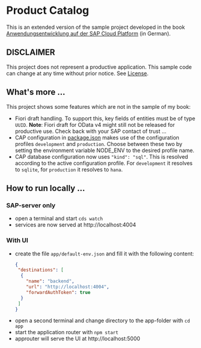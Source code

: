 # Product Catalog

This is an extended version of the sample project developed in the book [Anwendungsentwicklung auf der SAP Cloud Platform](https://www.rheinwerk-verlag.de/anwendungsentwicklung-auf-der-sap-cloud-platform-das-sap-cloud-application-programming-model/) (in German).


## DISCLAIMER
This project does not represent a productive application. This sample code can change at any time without prior notice. See [License](./LICENSE).

## What's more ...
This project shows some features which are not in the sample of my book:
+ Fiori draft handling. To support this, key fields of entities must be of type ``UUID``. **Note**: Fiori draft for OData v4 might still not be released for productive use. Check back with your SAP contact of trust ...
+ CAP configuration in [package.json](/package.json) makes use of the configuration profiles ``development`` and ``production``. Choose between these two by setting the environment variable NODE_ENV to the desired profile name.
+ CAP database configuration now uses ``"kind": "sql"``. This is resolved according to the active configuration profile. For ``development`` it resolves to ``sqlite``, for ``production`` it resolves to ``hana``.

## How to run locally ...

### SAP-server only
+ open a terminal and start ``cds watch``
+ services are now served at http://localhost:4004

### With UI
+ create the file ``app/default-env.json`` and fill it with the following content:
  ```json
  {
   "destinations": [
    {
      "name": "backend",
      "url": "http://localhost:4004",
      "forwardAuthToken": true
    }
   ]
  }
  ```
+ open a second terminal and change directory to the app-folder with ``cd app``
+ start the application router with ``npm start``
+ approuter will serve the UI at http://localhost:5000
